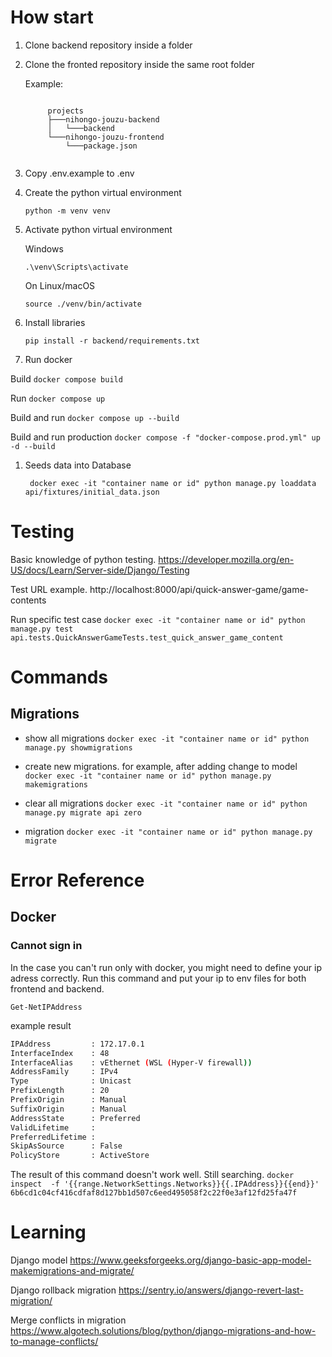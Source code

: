 # How start

1.  Clone backend repository inside a folder

1.  Clone the fronted repository inside the same root folder

    Example:
    ```

         projects
         ├───nihongo-jouzu-backend
         │   └───backend
         └───nihongo-jouzu-frontend
             └───package.json


1.  Copy .env.example to .env

1.  Create the python virtual environment

    `python -m venv venv`

1.  Activate python virtual environment

    Windows

    `.\venv\Scripts\activate`

    On Linux/macOS

    `source ./venv/bin/activate`

1.  Install libraries

    `pip install -r backend/requirements.txt`

1.  Run docker

   Build  ```docker compose build```
     
   Run  ```docker compose up```
   
   Build and run  ```docker compose up --build```
   
   Build and run production  ```docker compose -f "docker-compose.prod.yml" up -d --build```

1. Seeds data into Database

    ` docker exec -it "container name or id" python manage.py loaddata api/fixtures/initial_data.json`

# Testing
Basic knowledge of python testing.
https://developer.mozilla.org/en-US/docs/Learn/Server-side/Django/Testing

Test URL example.
http://localhost:8000/api/quick-answer-game/game-contents

Run specific test case
`docker exec -it "container name or id" python manage.py test api.tests.QuickAnswerGameTests.test_quick_answer_game_content`


# Commands
## Migrations
* show all migrations
`docker exec -it "container name or id" python manage.py showmigrations`

* create new migrations. for example, after adding change to model
`docker exec -it "container name or id" python manage.py makemigrations`

* clear all migrations
`docker exec -it "container name or id" python manage.py migrate api zero`

* migration
`docker exec -it "container name or id" python manage.py migrate`

# Error Reference

## Docker

### Cannot sign in
In the case you can't run only with docker, you might need to define your ip adress correctly.
Run this command and put your ip to env files for both frontend and backend.

`Get-NetIPAddress`

example result
```bash
IPAddress         : 172.17.0.1
InterfaceIndex    : 48
InterfaceAlias    : vEthernet (WSL (Hyper-V firewall))
AddressFamily     : IPv4
Type              : Unicast
PrefixLength      : 20
PrefixOrigin      : Manual
SuffixOrigin      : Manual
AddressState      : Preferred
ValidLifetime     :
PreferredLifetime :
SkipAsSource      : False
PolicyStore       : ActiveStore
```
The result of this command doesn't work well. Still searching.
`docker inspect  -f '{{range.NetworkSettings.Networks}}{{.IPAddress}}{{end}}' 6b6cd1c04cf416cdfaf8d127bb1d507c6eed495058f2c22f0e3af12fd25fa47f`


# Learning
Django model
https://www.geeksforgeeks.org/django-basic-app-model-makemigrations-and-migrate/

Django rollback migration
https://sentry.io/answers/django-revert-last-migration/

Merge conflicts in migration
https://www.algotech.solutions/blog/python/django-migrations-and-how-to-manage-conflicts/